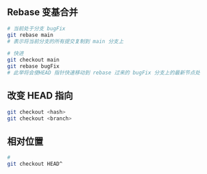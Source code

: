 ## Rebase 变基合并

```bash
# 当前处于分支 bugFix
git rebase main
# 表示将当前分支的所有提交复制到 main 分支上

# 快进
git checkout main
git rebase bugFix
# 此举将会使HEAD 指针快速移动到 rebase 过来的 bugFix 分支上的最新节点处

```

## 改变 HEAD 指向

```bash
git checkout <hash>
git checkout <branch>
```

## 相对位置

```bash
# 
git checkout HEAD^
```